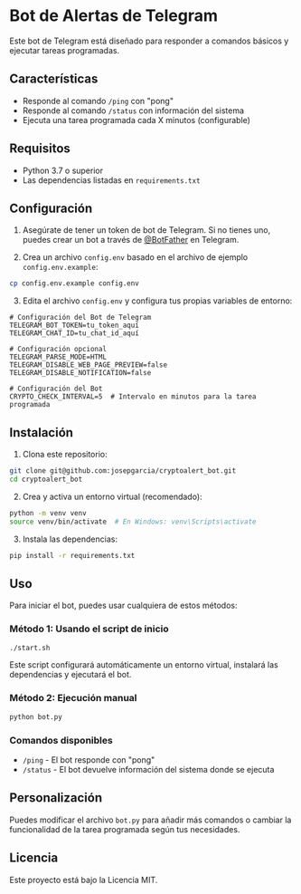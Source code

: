 # Bot de Alertas de Telegram

Este bot de Telegram está diseñado para responder a comandos básicos y ejecutar tareas programadas.

## Características

- Responde al comando `/ping` con "pong"
- Responde al comando `/status` con información del sistema
- Ejecuta una tarea programada cada X minutos (configurable)

## Requisitos

- Python 3.7 o superior
- Las dependencias listadas en `requirements.txt`

## Configuración

1. Asegúrate de tener un token de bot de Telegram. Si no tienes uno, puedes crear un bot a través de [@BotFather](https://t.me/BotFather) en Telegram.

2. Crea un archivo `config.env` basado en el archivo de ejemplo `config.env.example`:

```bash
cp config.env.example config.env
```

3. Edita el archivo `config.env` y configura tus propias variables de entorno:

```
# Configuración del Bot de Telegram
TELEGRAM_BOT_TOKEN=tu_token_aquí
TELEGRAM_CHAT_ID=tu_chat_id_aquí

# Configuración opcional
TELEGRAM_PARSE_MODE=HTML
TELEGRAM_DISABLE_WEB_PAGE_PREVIEW=false
TELEGRAM_DISABLE_NOTIFICATION=false

# Configuración del Bot
CRYPTO_CHECK_INTERVAL=5  # Intervalo en minutos para la tarea programada
```

## Instalación

1. Clona este repositorio:

```bash
git clone git@github.com:josepgarcia/cryptoalert_bot.git
cd cryptoalert_bot
```

2. Crea y activa un entorno virtual (recomendado):

```bash
python -m venv venv
source venv/bin/activate  # En Windows: venv\Scripts\activate
```

3. Instala las dependencias:

```bash
pip install -r requirements.txt
```

## Uso

Para iniciar el bot, puedes usar cualquiera de estos métodos:

### Método 1: Usando el script de inicio

```bash
./start.sh
```

Este script configurará automáticamente un entorno virtual, instalará las dependencias y ejecutará el bot.

### Método 2: Ejecución manual

```bash
python bot.py
```

### Comandos disponibles

- `/ping` - El bot responde con "pong"
- `/status` - El bot devuelve información del sistema donde se ejecuta

## Personalización

Puedes modificar el archivo `bot.py` para añadir más comandos o cambiar la funcionalidad de la tarea programada según tus necesidades.

## Licencia

Este proyecto está bajo la Licencia MIT.
